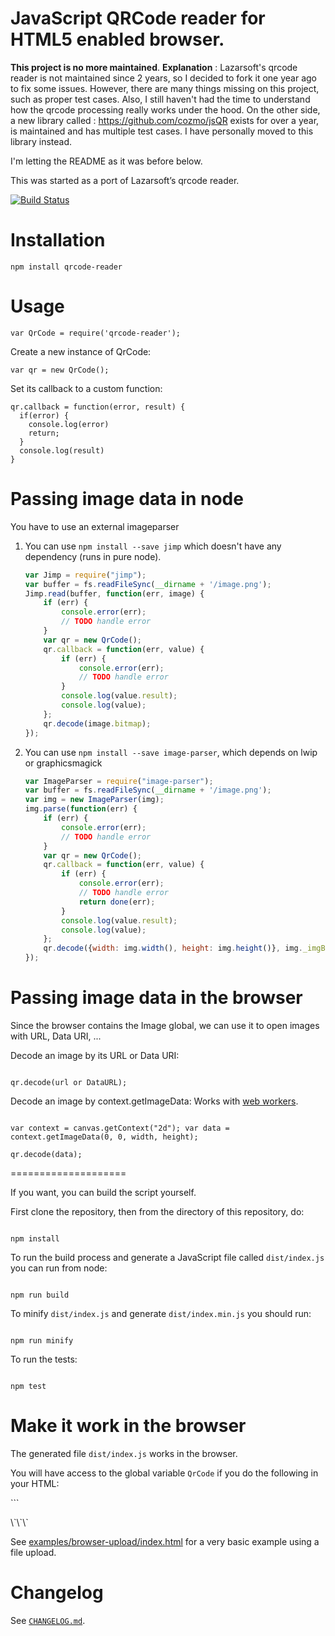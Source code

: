 JavaScript QRCode reader for HTML5 enabled browser.
===================================================

**This project is no more maintained**. **Explanation** : Lazarsoft's qrcode reader is not maintained since 2 years, so I decided to fork it one year ago to fix some issues. However, there are many things missing on this project, such as proper test cases. Also, I still haven't had the time to understand how the qrcode processing really works under the hood. On the other side, a new library called : https://github.com/cozmo/jsQR exists for over a year, is maintained and has multiple test cases. I have personally moved to this library instead.

I'm letting the README as it was before below.

This was started as a port of Lazarsoft’s qrcode reader.

[![Build Status](https://travis-ci.org/edi9999/jsqrcode.svg?branch=master&style=flat)](https://travis-ci.org/edi9999/jsqrcode)

Installation
============

```
npm install qrcode-reader
```

Usage
=====

```
var QrCode = require('qrcode-reader');
```

Create a new instance of QrCode:

```
var qr = new QrCode();
```

Set its callback to a custom function:

```
qr.callback = function(error, result) {
  if(error) {
    console.log(error)
    return;
  }
  console.log(result)
}
```

Passing image data in node
==========================

You have to use an external imageparser

1.	You can use `npm install --save jimp` which doesn't have any dependency (runs in pure node).

	```javascript
	var Jimp = require("jimp");
	var buffer = fs.readFileSync(__dirname + '/image.png');
	Jimp.read(buffer, function(err, image) {
	    if (err) {
	        console.error(err);
	        // TODO handle error
	    }
	    var qr = new QrCode();
	    qr.callback = function(err, value) {
	        if (err) {
	            console.error(err);
	            // TODO handle error
	        }
	        console.log(value.result);
	        console.log(value);
	    };
	    qr.decode(image.bitmap);
	});
	```

2.	You can use `npm install --save image-parser`, which depends on lwip or graphicsmagick

	```javascript
	var ImageParser = require("image-parser");
	var buffer = fs.readFileSync(__dirname + '/image.png');
	var img = new ImageParser(img);
	img.parse(function(err) {
	    if (err) {
	        console.error(err);
	        // TODO handle error
	    }
	    var qr = new QrCode();
	    qr.callback = function(err, value) {
	        if (err) {
	            console.error(err);
	            // TODO handle error
	            return done(err);
	        }
	        console.log(value.result);
	        console.log(value);
	    };
	    qr.decode({width: img.width(), height: img.height()}, img._imgBuffer);
	});
	```

Passing image data in the browser
=================================

Since the browser contains the Image global, we can use it to open images with URL, Data URI, ...

Decode an image by its URL or Data URI:

```

qr.decode(url or DataURL);

```

Decode an image by context.getImageData: Works with [web workers](https://developer.mozilla.org/en-US/docs/Web/API/Web_Workers_API/Using_web_workers).

```

var context = canvas.getContext("2d"); var data = context.getImageData(0, 0, width, height);

qr.decode(data);

```

====================

If you want, you can build the script yourself.

First clone the repository, then from the directory of this repository, do:

```

npm install

```

To run the build process and generate a JavaScript file called `dist/index.js` you can run from node:

```

npm run build

```

To minify `dist/index.js` and generate `dist/index.min.js` you should run:

```

npm run minify

```

To run the tests:

```

npm test

```

Make it work in the browser
===========================

The generated file `dist/index.js` works in the browser.

You will have access to the global variable `QrCode` if you do the following in your HTML:

\`\`\`

<script src="dist/index.js"></script> \`\`\`

See [examples/browser-upload/index.html](examples/browser-upload/index.html) for a very basic example using a file upload.

Changelog
=========

See [`CHANGELOG.md`](CHANGELOG.md)\.
